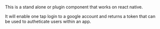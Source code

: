 This is a stand alone or plugin component that works on react native.

It will enable one tap login to a google account and returns a token that can be used to autheticate users within an app.